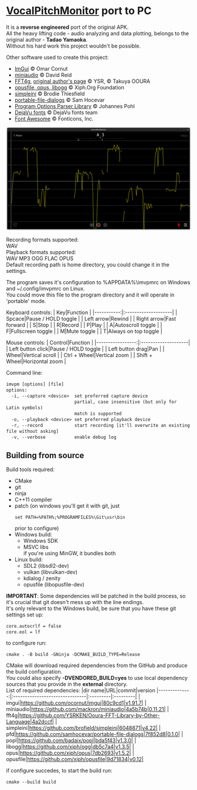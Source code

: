 # [VocalPitchMonitor](https://play.google.com/store/apps/details?id=com.tadaoyamaoka.vocalpitchmonitor) port to PC
It is a **reverse engineered** port of the original APK.  
All the heavy lifting code - audio analyzing and data plotting, belongs to the original author - **Tadao Yamaoka**.  
Without his hard work this project wouldn't be possible.

Other software used to create this project:
 * [ImGui](https://github.com/ocornut/imgui) © Omar Cornut
 * [miniaudio](https://miniaud.io) © David Reid
 * [FFT4g](https://github.com/YSRKEN/Ooura-FFT-Library-by-Other-Language), [original author's page](http://www.kurims.kyoto-u.ac.jp/~ooura/fft.html) © YSR, © Takuya OOURA
 * [opusfile, opus, libogg](https://xiph.org) © Xiph.Org Foundation
 * [simpleini](https://github.com/brofield/simpleini) © Brodie Thiesfield
 * [portable-file-dialogs](https://github.com/samhocevar/portable-file-dialogs) © Sam Hocevar
 * [Program Options Parser Library](https://github.com/badaix/popl) © Johannes Pohl
 * [DejaVu fonts](https://dejavu-fonts.github.io) © DejaVu fonts team
 * [Font Awesome](https://fontawesome.com) © Fonticons, Inc.

![Main window](imvpm.png "Main window")

Recording formats supported:  
WAV  
Playback formats supported:  
WAV MP3 OGG FLAC OPUS  
Default recording path is home directory, you could change it in the settings.  

The program saves it's configuration to %APPDATA%\imvpmrc on Windows and ~/.config/imvpmrc on Linux.  
You could move this file to the program directory and it will operate in 'portable' mode.

Keyboard controls:
|         Key|Function             |
|-----------:|:--------------------|
|      Spcace|Pause / HOLD toggle  |
|  Left arrow|Rewind               |
| Right arrow|Fast forward         |
|           S|Stop                 |
|           R|Record               |
|           P|Play                 |
|           A|Autoscroll toggle    |
|           F|Fullscreen toggle    |
|           M|Mute toggle          |
|           T|Always on top toggle |

Mouse controls:
|           Control|Function             |
|-----------------:|:--------------------|
| Left button click|Pause / HOLD toggle  |
|  Left button drag|Pan                  |
|             Wheel|Vertical scroll      |
|      Ctrl + Wheel|Vertical zoom        |
|     Shift + Wheel|Horizontal zoom      |

Command line:  
```
imvpm [options] [file]
options:
  -i, --capture <device>  set preferred capture device
                          partial, case insensitive (but only for Latin symbols)
                          match is supported
  -o, --playback <device> set preferred playback device
  -r, --record            start recording [it'll overwrite an existing file without asking]
  -v, --verbose           enable debug log
```

## Building from source
Build tools required:  
 * CMake
 * git
 * ninja
 * C++11 compiler
 * patch (on windows you'll get it with git, just
   ```
   set PATH=%PATH%;%PROGRAMFILES%\Git\usr\bin
   ```
   prior to configure)
 * Windows build:
   * Windows SDK
   * MSVC libs  
     if you're using MinGW, it bundles both
 * Linux build:
   * SDL2 (libsdl2-dev)
   * vulkan (libvulkan-dev)
   * kdialog / zenity
   * opusfile (libopusfile-dev)

**IMPORTANT**:
Some dependencies will be patched in the build process, so it's crucial that git doesn't mess up with the line endings.  
It's only relevant to the Windows build, be sure that you have these git settings set up:
```
core.autocrlf = false
core.eol = lf
```
to configure run:
```
cmake . -B build -GNinja -DCMAKE_BUILD_TYPE=Release
```
CMake will download required dependencies from the GitHub and produce the build configuration.  
You could also specify **-DVENDORED_BUILD=yes** to use local dependency sources
that you provide in the **external** directory.  
List of required dependencies:
|dir name|URL|commit|version
|--------------:|:-------------------------------|:---------|:---------|
|          imgui|https://github.com/ocornut/imgui|80c9cd1|v1.91.7|
|      miniaudio|https://github.com/mackron/miniaudio|4a5b74b|0.11.21|
|          fft4g|https://github.com/YSRKEN/Ooura-FFT-Library-by-Other-Language|4a2dccf|
|      simpleini|https://github.com/brofield/simpleini|6048871|v4.22|
|            pfd|https://github.com/samhocevar/portable-file-dialogs|7f852d8|0.1.0|
|           popl|https://github.com/badaix/popl|bda5f43|v1.3.0|
|         libogg|https://github.com/xiph/ogg|db5c7a4|v1.3.5|
|           opus|https://github.com/xiph/opus|7db2693|v1.5.2|
|       opusfile|https://github.com/xiph/opusfile|9d71834|v0.12|

if configure succedes, to start the build run:
```
cmake --build build
```
